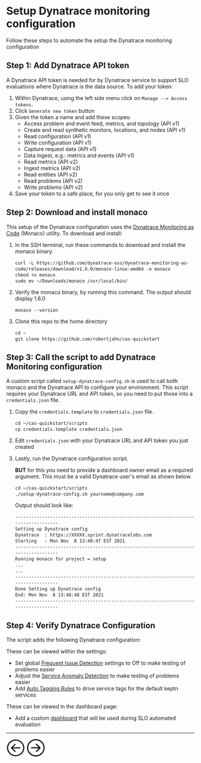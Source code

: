 # Setup Dynatrace monitoring configuration

Follow these steps to automate the setup the Dynatrace monitoring configuration

## Step 1: Add Dynatrace API token

A Dynatrace API token is needed for by Dynatrace service to support SLO evaluations where Dynatrace is the data source. To add your token:

1. Within Dynatrace, using the left side menu click on `Manage --> Access tokens`. 
1. Click `Generate new token` button
1. Given the token a name and add these scopes:
    * Access problem and event feed, metrics, and topology (API v1)
    * Create and read synthetic monitors, locations, and nodes (API v1)
    * Read configuration (API v1)
    * Write configuration (API v1)
    * Capture request data (API v1)
    * Data ingest, e.g.: metrics and events (API v1)
    * Read metrics (API v2)
    * Ingest metrics (API v2)
    * Read entities (API v2)
    * Read problems (API v2)
    * Write problems (API v2)
1. Save your token to a safe place, for you only get to see it once

## Step 2: Download and install monaco

This setup of the Dynatrace configuration uses the [Dynatrace Monitoring as Code](https://dynatrace-oss.github.io/dynatrace-monitoring-as-code/) (Monaco) utility.  To download and install:

1. In the SSH terminal, run these commands to download and install the monaco binary. 

    ```
    curl -L https://github.com/dynatrace-oss/dynatrace-monitoring-as-code/releases/download/v1.6.0/monaco-linux-amd64 -o monaco
    chmod +x monaco
    sudo mv ~/Downloads/monaco /usr/local/bin/
    ```

1. Verify the monaco binary, by running this command. The output should display 1.6.0

    ```
    monaco --version
    ```
1. Clone this repo to the home directory

    ```
    cd ~
    git clone https://github.com/robertjahn/cas-quickstart
    ```

## Step 3: Call the script to add Dynatrace Monitoring configuration

A custom script called `setup-dynatrace-config.sh` is used to call both monaco and the Dynatrace API to configure your environment.  This script requires your Dynatrace URL and API token, so you need to put those into a `credentials.json` file.  

1. Copy the `credentials.template` to `credentials.json` file.  

    ```
    cd ~/cas-quickstart/scripts
    cp credentials.template credentials.json
    ```

1. Edit `credentials.json` with your Dynatrace URL and API token you just created

1. Lastly, run the Dynatrace configuration script. 

    **BUT** for this you need to provide a dashboard owner email as a required argument. This must be a valid Dynatrace user's email as shown below.

    ```
    cd ~/cas-quickstart/scripts
    ./setup-dynatrace-config.sh yourname@company.com
    ```

    Output should look like:

    ```
    -----------------------------------------------------------------------------------
    Setting up Dynatrace config
    Dynatrace  : https://XXXXX.sprint.dynatracelabs.com
    Starting   : Mon Nov  8 13:48:47 EST 2021
    -----------------------------------------------------------------------------------
    Running monaco for project = setup
    ...
    ...
    -----------------------------------------------------------------------------------
    Done Setting up Dynatrace config
    End: Mon Nov  8 13:48:48 EST 2021
    -----------------------------------------------------------------------------------
    ```

## Step 4: Verify Dynatrace Configuration

The script adds the following Dynatrace configuration:

These can be viewed within the settings:
* Set global [Frequent Issue Detection](https://www.dynatrace.com/support/help/how-to-use-dynatrace/problem-detection-and-analysis/problem-detection/detection-of-frequent-issues/) settings to Off to make testing of problems easier
* Adjust the [Service Anomaly Detection](https://www.dynatrace.com/support/help/how-to-use-dynatrace/problem-detection-and-analysis/problem-detection/adjust-sensitivity-anomaly-detection/) to make testing of problems easier
* Add [Auto Tagging Rules](https://www.dynatrace.com/support/help/how-to-use-dynatrace/tags-and-metadata/) to drive service tags for the default keptn services

These can be viewed in the dashboard page:
* Add a custom [dashboard](https://www.dynatrace.com/support/help/how-to-use-dynatrace/dashboards-and-charts/) that will be used during SLO automated evaluation

<hr>

[<img src="images/prev.png" width="50px" height="50"/>](VM.md) [<img src="images/next.png" width="50px" height="50"/>](APP.md)